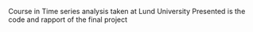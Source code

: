Course in Time series analysis taken at Lund University
Presented is the code and rapport of the final project
